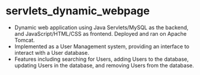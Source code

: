 # servlets_dynamic_webpage
* Dynamic web application using Java Servlets/MySQL as the backend, and JavaScript/HTML/CSS as frontend. Deployed and ran on Apache Tomcat.
* Implemented as a User Management system, providing an interface to interact with a User database.
* Features including searching for Users, adding Users to the database, updating Users in the database, and removing Users from the database.
